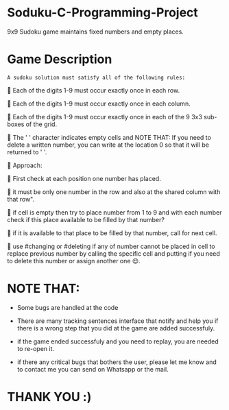 # Soduku-C-Programming-Project
9x9 Sudoku game maintains fixed numbers and empty places.

# Game Description

	A sudoku solution must satisfy all of the following rules:

🚧 Each of the digits 1-9 must occur exactly once in each row.

🚧 Each of the digits 1-9 must occur exactly once in each column.

🚧 Each of the digits 1-9 must occur exactly once in each of the 9 3x3 sub-boxes of the grid.

🚧 The ' ' character indicates empty cells and NOTE THAT: If you need to delete a written number, you can write at the location 0 so that it will be returned to ' '.

🚀 Approach:

🌟 First check at each position one number has placed.

🌟 it must be only one number in the row and also at the shared column with that row".

🌟 if cell is empty then try to place number from 1 to 9 and with each number check if this place available to be filled by that number?

🌟 if it is available to that place to be filled by that number, call for next cell.

🌟 use #changing or #deleting if any of number cannot be placed in cell to replace previous number by calling the specific cell and putting if you need to delete this number or assign another one 😍.

# NOTE THAT:

- Some bugs are handled at the code

- There are many tracking sentences interface that notify and help you if there is a wrong step that you did at the game are added successfuly.

- if the game ended successfuly and you need to replay, you are needed to re-open it.

- if there any critical bugs that bothers the user, please let me know and to contact me you can send on Whatsapp or the mail.

											
											
# THANK YOU :)
